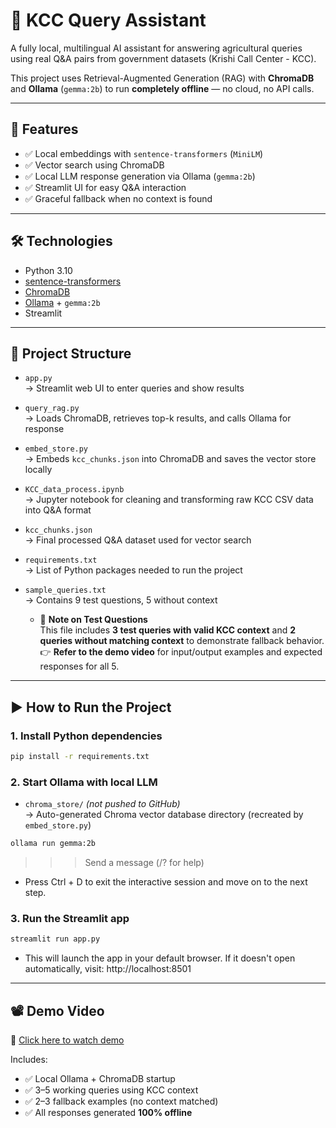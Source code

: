# 🌾 KCC Query Assistant

A fully local, multilingual AI assistant for answering agricultural queries using real Q&A pairs from government datasets (Krishi Call Center - KCC).

This project uses Retrieval-Augmented Generation (RAG) with **ChromaDB** and **Ollama** (`gemma:2b`) to run **completely offline** — no cloud, no API calls.

---

## 🚀 Features

- ✅ Local embeddings with `sentence-transformers` (`MiniLM`)
- ✅ Vector search using ChromaDB
- ✅ Local LLM response generation via Ollama (`gemma:2b`)
- ✅ Streamlit UI for easy Q&A interaction
- ✅ Graceful fallback when no context is found

---

## 🛠️ Technologies

- Python 3.10
- [sentence-transformers](https://www.sbert.net/)
- [ChromaDB](https://www.trychroma.com/)
- [Ollama](https://ollama.com/) + `gemma:2b`
- Streamlit

---

## 📂 Project Structure
- `app.py`  
  → Streamlit web UI to enter queries and show results

- `query_rag.py`  
  → Loads ChromaDB, retrieves top-k results, and calls Ollama for response

- `embed_store.py`  
  → Embeds `kcc_chunks.json` into ChromaDB and saves the vector store locally

- `KCC_data_process.ipynb`  
  → Jupyter notebook for cleaning and transforming raw KCC CSV data into Q&A format

- `kcc_chunks.json`  
  → Final processed Q&A dataset used for vector search

- `requirements.txt`  
  → List of Python packages needed to run the project

- `sample_queries.txt`  
  → Contains 9 test questions, 5 without context  
    - 🧪 **Note on Test Questions**  
      This file includes **3 test queries with valid KCC context** and **2 queries without matching context** to demonstrate fallback behavior.  
      👉 **Refer to the demo video** for input/output examples and expected responses for all 5.


---

## ▶️ How to Run the Project

### 1. Install Python dependencies

```bash
pip install -r requirements.txt
```

### 2. Start Ollama with local LLM

- `chroma_store/` *(not pushed to GitHub)*  
  → Auto-generated Chroma vector database directory (recreated by `embed_store.py`)

```bash
ollama run gemma:2b
```
>>> Send a message (/? for help)

- Press Ctrl + D to exit the interactive session and move on to the next step.


### 3. Run the Streamlit app

```bash
streamlit run app.py
```

- This will launch the app in your default browser.
If it doesn't open automatically, visit: http://localhost:8501

---

## 📽️ Demo Video  
🔗 [Click here to watch demo](https://drive.google.com/file/d/1hglyiJi6P-5Uyz4OPLm6l1qOybW-3vSn/view?usp=sharing)  <!-- Replace # with actual video link -->

Includes:
- ✅ Local Ollama + ChromaDB startup
- ✅ 3–5 working queries using KCC context
- ✅ 2–3 fallback examples (no context matched)
- ✅ All responses generated **100% offline**



